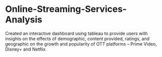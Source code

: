 # Online-Streaming-Services-Analysis
Created an interactive dashboard using tableau to provide users with insights on the effects of demographic, content provided, ratings, and geographic on the growth and popularity of OTT platforms – Prime Video, Disney+ and Netflix
